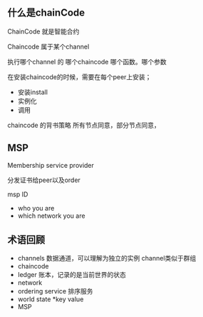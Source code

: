## 什么是chainCode
ChainCode 就是智能合约

Chaincode 属于某个channel

执行哪个channel 的 哪个chaincode  哪个函数。哪个参数

在安装chaincode的时候，需要在每个peer上安装；

* 安装install
* 实例化
* 调用

chaincode 的背书策略   所有节点同意，部分节点同意，

##   MSP
Membership service provider

分发证书给peer以及order

msp ID  
* who you are  
* which network you are

## 术语回顾
* channels
  数据通道，可以理解为独立的实例
  channel类似于群组
* chaincode
* ledger
  账本，记录的是当前世界的状态
* network
* ordering service
  排序服务
* world state 
  *key  value
* MSP


